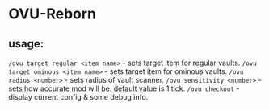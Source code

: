 # OVU-Reborn
## usage:
`/ovu target regular <item name>` - sets target item for regular vaults.
`/ovu target ominous <item name>` - sets target item for ominous vaults.
`/ovu radius <number>` - sets radius of vault scanner.
`/ovu sensitivity <number>` - sets how accurate mod will be. default value is 1 tick.
`/ovu checkout` - display current config & some debug info.
